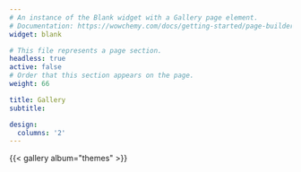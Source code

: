 ```yaml
---
# An instance of the Blank widget with a Gallery page element.
# Documentation: https://wowchemy.com/docs/getting-started/page-builder/
widget: blank

# This file represents a page section.
headless: true
active: false
# Order that this section appears on the page.
weight: 66

title: Gallery
subtitle:

design:
  columns: '2'
---
```


{{< gallery album="themes" >}}
